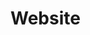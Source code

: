 <!--
 Copyright (c) 2022 Sri Lakshmi Kanthan P
 
 This software is released under the MIT License.
 https://opensource.org/licenses/MIT
-->

# Website